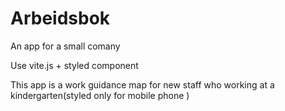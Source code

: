 # Arbeidsbok
An app for a small comany 

Use vite.js + styled component

This app is a work guidance map for new staff who working at a kindergarten(styled only for mobile phone ) 


